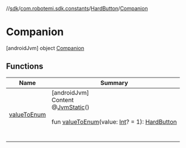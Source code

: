 //[sdk](../../../../index.md)/[com.robotemi.sdk.constants](../../index.md)/[HardButton](../index.md)/[Companion](index.md)



# Companion  
 [androidJvm] object [Companion](index.md)   


## Functions  
  
|  Name |  Summary | 
|---|---|
| <a name="com.robotemi.sdk.constants/HardButton.Companion/valueToEnum/#kotlin.Int?/PointingToDeclaration/"></a>[valueToEnum](value-to-enum.md)| <a name="com.robotemi.sdk.constants/HardButton.Companion/valueToEnum/#kotlin.Int?/PointingToDeclaration/"></a>[androidJvm]  <br>Content  <br>@[JvmStatic](https://kotlinlang.org/api/latest/jvm/stdlib/kotlin.jvm/-jvm-static/index.html)()  <br>  <br>fun [valueToEnum](value-to-enum.md)(value: [Int](https://kotlinlang.org/api/latest/jvm/stdlib/kotlin/-int/index.html)? = 1): [HardButton](../index.md)  <br><br><br>|

